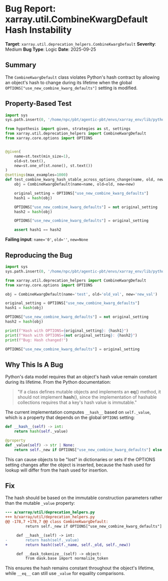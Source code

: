 # Bug Report: xarray.util.CombineKwargDefault Hash Instability

**Target**: `xarray.util.deprecation_helpers.CombineKwargDefault`
**Severity**: Medium
**Bug Type**: Logic
**Date**: 2025-09-25

## Summary

The `CombineKwargDefault` class violates Python's hash contract by allowing an object's hash to change during its lifetime when the global `OPTIONS["use_new_combine_kwarg_defaults"]` setting is modified.

## Property-Based Test

```python
import sys
sys.path.insert(0, '/home/npc/pbt/agentic-pbt/envs/xarray_env/lib/python3.13/site-packages')

from hypothesis import given, strategies as st, settings
from xarray.util.deprecation_helpers import CombineKwargDefault
from xarray.core.options import OPTIONS


@given(
    name=st.text(min_size=1),
    old=st.text(),
    new=st.one_of(st.none(), st.text())
)
@settings(max_examples=1000)
def test_combine_kwarg_hash_stable_across_options_change(name, old, new):
    obj = CombineKwargDefault(name=name, old=old, new=new)

    original_setting = OPTIONS["use_new_combine_kwarg_defaults"]
    hash1 = hash(obj)

    OPTIONS["use_new_combine_kwarg_defaults"] = not original_setting
    hash2 = hash(obj)

    OPTIONS["use_new_combine_kwarg_defaults"] = original_setting

    assert hash1 == hash2
```

**Failing input**: `name='0'`, `old=''`, `new=None`

## Reproducing the Bug

```python
import sys
sys.path.insert(0, '/home/npc/pbt/agentic-pbt/envs/xarray_env/lib/python3.13/site-packages')

from xarray.util.deprecation_helpers import CombineKwargDefault
from xarray.core.options import OPTIONS

obj = CombineKwargDefault(name='test', old='old_val', new='new_val')

original_setting = OPTIONS["use_new_combine_kwarg_defaults"]
hash1 = hash(obj)

OPTIONS["use_new_combine_kwarg_defaults"] = not original_setting
hash2 = hash(obj)

print(f"Hash with OPTIONS={original_setting}: {hash1}")
print(f"Hash with OPTIONS={not original_setting}: {hash2}")
print(f"Bug: Hash changed!")

OPTIONS["use_new_combine_kwarg_defaults"] = original_setting
```

## Why This Is A Bug

Python's data model requires that an object's hash value remain constant during its lifetime. From the Python documentation:

> "If a class defines mutable objects and implements an __eq__() method, it should not implement __hash__(), since the implementation of hashable collections requires that a key's hash value is immutable."

The current implementation computes `__hash__` based on `self._value`, which is a property that depends on the global `OPTIONS` setting:

```python
def __hash__(self) -> int:
    return hash(self._value)

@property
def _value(self) -> str | None:
    return self._new if OPTIONS["use_new_combine_kwarg_defaults"] else self._old
```

This can cause objects to be "lost" in dictionaries or sets if the OPTIONS setting changes after the object is inserted, because the hash used for lookup will differ from the hash used for insertion.

## Fix

The hash should be based on the immutable construction parameters rather than the mutable `_value` property:

```diff
--- a/xarray/util/deprecation_helpers.py
+++ b/xarray/util/deprecation_helpers.py
@@ -178,7 +178,7 @@ class CombineKwargDefault:
         return self._new if OPTIONS["use_new_combine_kwarg_defaults"] else self._old

     def __hash__(self) -> int:
-        return hash(self._value)
+        return hash((self._name, self._old, self._new))

     def __dask_tokenize__(self) -> object:
         from dask.base import normalize_token
```

This ensures the hash remains constant throughout the object's lifetime, while `__eq__` can still use `_value` for equality comparisons.